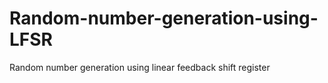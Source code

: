 # Random-number-generation-using-LFSR
Random number generation using linear feedback shift register
